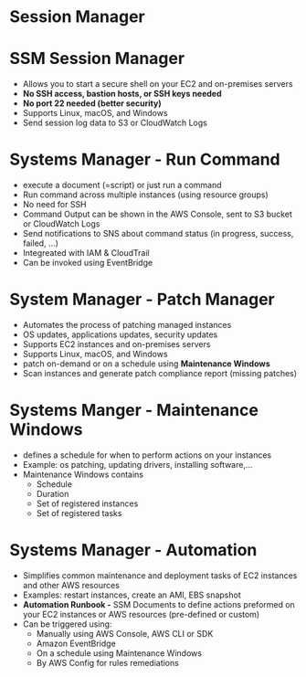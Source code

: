 # Session Manager

# SSM Session Manager

- Allows you to start a secure shell on your EC2 and on-premises servers
- **No SSH access, bastion hosts, or SSH keys needed**
- **No port 22 needed (better security)**
- Supports Linux, macOS, and Windows
- Send session log data to S3 or CloudWatch Logs

# Systems Manager - Run Command

- execute a document (=script) or just run a command
- Run command across multiple instances (using resource groups)
- No need for SSH
- Command Output can be shown in the AWS Console, sent to S3 bucket or CloudWatch Logs
- Send notifications to SNS about command status (in progress, success, failed, …)
- Integreated with IAM & CloudTrail
- Can be invoked using EventBridge

# System Manager - Patch Manager

- Automates the process of patching managed instances
- OS updates, applications updates, security updates
- Supports EC2 instances and on-premises servers
- Supports Linux, macOS, and Windows
- patch on-demand or on a schedule using **Maintenance Windows**
- Scan instances and generate patch compliance report (missing patches)

# Systems Manger - Maintenance Windows

- defines a schedule for when to perform actions on your instances
- Example: os patching, updating drivers, installing software,…
- Maintenance Windows contains
    - Schedule
    - Duration
    - Set of registered instances
    - Set of registered tasks

# Systems Manager - Automation

- Simplifies common maintenance and deployment tasks of EC2 instances and other AWS resources
- Examples: restart instances, create an AMI, EBS snapshot
- **Automation Runbook -** SSM Documents to define actions preformed on your EC2 instances or AWS resources (pre-defined or custom)
- Can be triggered using:
    - Manually using AWS Console, AWS CLI or SDK
    - Amazon EventBridge
    - On a schedule using Maintenance Windows
    - By AWS Config for rules remediations